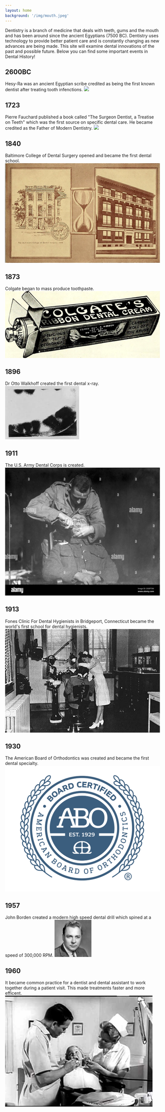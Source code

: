 ```yaml
---
layout: home
background: '/img/mouth.jpeg'
---
```


Dentistry is a branch of medicine that deals with teeth, gums and the mouth and has been around since the ancient Egyptians (7500 BC).  Dentistry uses technology to provide better patient care and is constantly changing as new advances are being made. This site will examine dental innovations of the past and possible future. Below you can find some important events in Dental History!

<div class="timeline">
    <div class="timeline-container left-timeline-container">
        <i class="bi bi-circle-fill timeline-icon"></i>
        <div class="text-box">
            <h2>2600BC</h2>
            <p1>Hesy-Ra was an ancient Egyptian scribe credited as being the first known dentist after treating tooth infenctions.</p1>
            <img src="img/timeline/2600BC.jpg" class="img-thumbnail">
            <span class="left-container-arrow"></span>
        </div>
    </div>
    <div class="timeline-container right-timeline-container">
        <i class="bi bi-circle-fill timeline-icon"></i>
        <div class="text-box">
            <h2>1723</h2>
            <p1>Pierre Fauchard published a book called "The Surgeon Dentist, a Treatise on Teeth" which was the first source on specific dental care. He became credited as the Father of Modern Dentistry.</p1>
            <img src="img/timeline/1723.jpg" class="img-thumbnail">
            <span class="right-container-arrow"></span>
        </div>
    </div>
    <div class="timeline-container left-timeline-container">
        <i class="bi bi-circle-fill timeline-icon"></i>
        <div class="text-box">
            <h2>1840</h2>
            <p1>Baltimore College of Dental Surgery opened and became the first dental school.</p1>
            <img src="img/timeline/1840.jpg" class="img-thumbnail">
            <span class="left-container-arrow"></span>
        </div>
    </div>
    <div class="timeline-container right-timeline-container">
        <i class="bi bi-circle-fill timeline-icon"></i>
        <div class="text-box">
            <h2>1873</h2>
            <p1>Colgate began to mass produce toothpaste.</p1>
            <img src="img/timeline/1873.jpg" class="img-thumbnail">
            <span class="right-container-arrow"></span>
        </div>
    </div>
    <div class="timeline-container left-timeline-container">
        <i class="bi bi-circle-fill timeline-icon"></i>
        <div class="text-box">
            <h2>1896</h2>
            <p1>Dr Otto Walkhoff created the first dental x-ray.</p1>
            <img src="img/timeline/1896.jpg" class="img-thumbnail">
            <span class="left-container-arrow"></span>
        </div>
    </div>
    <div class="timeline-container right-timeline-container">
        <i class="bi bi-circle-fill timeline-icon"></i>
        <div class="text-box">
            <h2>1911</h2>
            <p1>The U.S. Army Dental Corps is created.</p1>
            <img src="img/timeline/1911.jpg" class="img-thumbnail">
            <span class="right-container-arrow"></span>
        </div>
    </div>
    <div class="timeline-container left-timeline-container">
        <i class="bi bi-circle-fill timeline-icon"></i>
        <div class="text-box">
            <h2>1913</h2>
            <p1>Fones Clinic For Dental Hygienists in Bridgeport, Connecticut became the world's first school for dental hygienists.</p1>
            <img src="img/timeline/1913.jpg" class="img-thumbnail">
            <span class="left-container-arrow"></span>
        </div>
    </div>
    <div class="timeline-container right-timeline-container">
        <i class="bi bi-circle-fill timeline-icon"></i>
        <div class="text-box">
            <h2>1930</h2>
            <p1>The American Board of Orthodontics was created and became the first dental specialty.</p1>
            <img src="img/timeline/1930.jpg" class="img-thumbnail">
            <span class="right-container-arrow"></span>
        </div>
    </div>
    <div class="timeline-container left-timeline-container">
        <i class="bi bi-circle-fill timeline-icon"></i>
        <div class="text-box">
            <h2>1957</h2>
            <p1>John Borden created a modern high speed dental drill which spined at a speed of 300,000 RPM.</p1>
            <img src="img/timeline/1957.jpg" class="img-thumbnail">
            <span class="left-container-arrow"></span>
        </div>
    </div>
    <div class="timeline-container right-timeline-container">
        <i class="bi bi-circle-fill timeline-icon"></i>
        <div class="text-box">
            <h2>1960</h2>
            <p1>It became common practice for a dentist and dental assistant to work together during a patient visit. This made treatments faster and more efficent.</p1>
            <img src="img/timeline/1960.jpg" class="img-thumbnail">
            <span class="right-container-arrow"></span>
        </div>
    </div>
</div>
<style>
.img-thumbnail {
    border: none;
    padding: 0px;
}

.timeline {
    position: relative;
    max-width: 1200px;
    margin: 100px auto;
}

.timeline-container {
    padding: 10px 50px;
    position: relative;
    width: 50%;
}

.text-box {
    padding: 20px 30px;
    background: white;
    border: 5px solid black;
    position: relative;
    border-radius: 6px;
    font-size: 15px;
}

.left-timeline-container {
    left: 0;
}

.right-timeline-container {
    left: 50%;
}

.timeline-icon {
    position: absolute;
    width: 40px;
    border-radius: 50%;
    right: -20px;
    top: 32px;
    z-index: 10;
}

.right-timeline-container .timeline-icon {
    left: -20px;
}

.timeline::after {
    content: '';
    position: absolute;
    width: 6px;
    background-color: black;
    top: 0;
    bottom: 0;
    left: 50%;
    margin-top: 10px;
    margin-left: -15px;
}

.text-box h2 {
    font-weight: 600;
}

.text-box small {
    display: inline-block;
    margin-bottom: 15px;
}

.left-container-arrow {
    height: 0;
    width: 0;
    position: absolute;
    top: 20px;
    z-index: 1;
    border-top: 15px solid transparent;
    border-bottom: 15px solid transparent;
    border-left: 15px solid black;
    right: -15px;
}

.right-container-arrow {
    height: 0;
    width: 0;
    position: absolute;
    top: 20px;
    z-index: 1;
    border-top: 15px solid transparent;
    border-bottom: 15px solid transparent;
    border-right: 15px solid black;
    left: -15px;
}

@media screen and (max-width: 600px) {
    .timeline {
        margin: 50px auto;
    }
    .timeline::after {
        left: 31px;
    }
    .timeline-container {
        width: 100%;
        padding-left: 80px;
        padding-right: 25px;
    }
    .text-box {
        font-size: 13px;
    }
    .text-box small {
        margin-bottom: 10px;
    }
    .right-timeline-container {
        left: 0;
    }
    .timeline-icon {
        left: 10px;
    }
    .left-container-arrow, .right-container-arrow {
        border-right: 15px solid black;
        border-left: 0;
        left: -15px;
    }
}

</style>